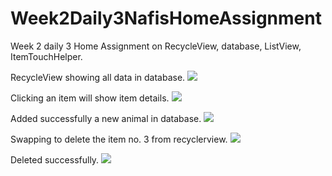 # Week2Daily3NafisHomeAssignment
Week 2 daily 3 Home Assignment on RecycleView, database, ListView, ItemTouchHelper.

RecycleView showing all data in database.
![](app/src/main/res/drawable/screenshot_1.png)

Clicking an item will show item details.
![](app/src/main/res/drawable/screenshot_2.png)

Added successfully a new animal in database.
![](app/src/main/res/drawable/screenshot_3.png)

Swapping to delete the item no. 3 from recyclerview.
![](app/src/main/res/drawable/screenshot_4.png)

Deleted successfully.
![](app/src/main/res/drawable/screenshot_5.png)
